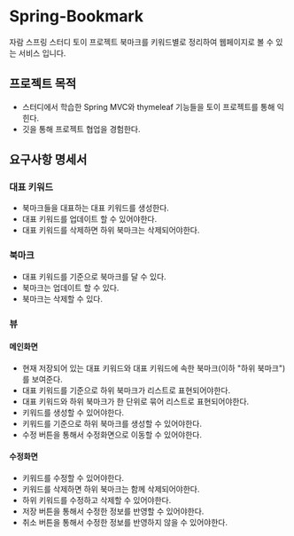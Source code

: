 # Spring-Bookmark
자람 스프링 스터디 토이 프로젝트
북마크를 키워드별로 정리하여 웹페이지로 볼 수 있는 서비스 입니다.


## 프로젝트 목적
- 스터디에서 학습한 Spring MVC와 thymeleaf 기능들을 토이 프로젝트를 통해 익힌다.
- 깃을 통해 프로젝트 협업을 경험한다. 


## 요구사항 명세서
### 대표 키워드
- 북마크들을 대표하는 대표 키워드를 생성한다.
- 대표 키워드를 업데이트 할 수 있어야한다.
- 대표 키워드를 삭제하면 하위 북마크는 삭제되어야한다.


### 북마크
- 대표 키워드를 기준으로 북마크를 달 수 있다.
- 북마크는 업데이트 할 수 있다.
- 북마크는 삭제할 수 있다.


### 뷰
#### 메인화면
- 현재 저장되어 있는 대표 키워드와 대표 키워드에 속한 북마크(이하 "하위 북마크")를 보여준다.
- 대표 키워드를 기준으로 하위 북마크가 리스트로 표현되어야한다.
- 대표 키워드와 하위 북마크가 한 단위로 묶어 리스트로 표현되어야한다.
- 키워드를 생성할 수 있어야한다.
- 키워드를 기준으로 하위 북마크를 생성할 수 있어야한다.
- 수정 버튼을 통해서 수정화면으로 이동할 수 있어야한다.

#### 수정화면
- 키워드를 수정할 수 있어야한다.
- 키워드를 삭제하면 하위 북마크는 함께 삭제되어야한다.
- 하위 키워드를 수정하고 삭제할 수 있어야한다.
- 저장 버튼을 통해서 수정한 정보를 반영할 수 있어야한다.
- 취소 버튼을 통해서 수정한 정보를 반영하지 않을 수 있어야한다.
